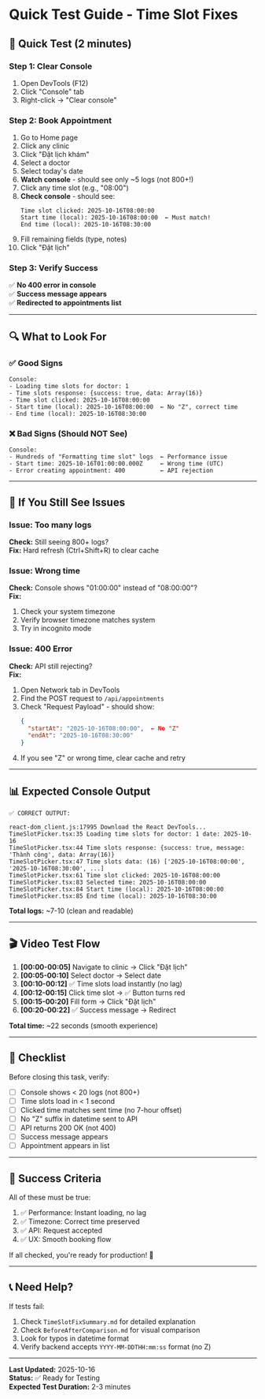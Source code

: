 # Quick Test Guide - Time Slot Fixes

## 🎯 Quick Test (2 minutes)

### Step 1: Clear Console
1. Open DevTools (F12)
2. Click "Console" tab
3. Right-click → "Clear console"

### Step 2: Book Appointment
1. Go to Home page
2. Click any clinic
3. Click "Đặt lịch khám"
4. Select a doctor
5. Select today's date
6. **Watch console** - should see only ~5 logs (not 800+!)
7. Click any time slot (e.g., "08:00")
8. **Check console** - should see:
   ```
   Time slot clicked: 2025-10-16T08:00:00
   Start time (local): 2025-10-16T08:00:00  ← Must match!
   End time (local): 2025-10-16T08:30:00
   ```
9. Fill remaining fields (type, notes)
10. Click "Đặt lịch"

### Step 3: Verify Success
✅ **No 400 error in console**  
✅ **Success message appears**  
✅ **Redirected to appointments list**  

---

## 🔍 What to Look For

### ✅ Good Signs
```
Console:
- Loading time slots for doctor: 1
- Time slots response: {success: true, data: Array(16)}
- Time slot clicked: 2025-10-16T08:00:00
- Start time (local): 2025-10-16T08:00:00  ← No "Z", correct time
- End time (local): 2025-10-16T08:30:00
```

### ❌ Bad Signs (Should NOT See)
```
Console:
- Hundreds of "Formatting time slot" logs  ← Performance issue
- Start time: 2025-10-16T01:00:00.000Z     ← Wrong time (UTC)
- Error creating appointment: 400          ← API rejection
```

---

## 🐛 If You Still See Issues

### Issue: Too many logs
**Check:** Still seeing 800+ logs?  
**Fix:** Hard refresh (Ctrl+Shift+R) to clear cache

### Issue: Wrong time
**Check:** Console shows "01:00:00" instead of "08:00:00"?  
**Fix:** 
1. Check your system timezone
2. Verify browser timezone matches system
3. Try in incognito mode

### Issue: 400 Error
**Check:** API still rejecting?  
**Fix:**
1. Open Network tab in DevTools
2. Find the POST request to `/api/appointments`
3. Check "Request Payload" - should show:
   ```json
   {
     "startAt": "2025-10-16T08:00:00",  ← No "Z"
     "endAt": "2025-10-16T08:30:00"
   }
   ```
4. If you see "Z" or wrong time, clear cache and retry

---

## 📊 Expected Console Output

```
✅ CORRECT OUTPUT:

react-dom_client.js:17995 Download the React DevTools...
TimeSlotPicker.tsx:35 Loading time slots for doctor: 1 date: 2025-10-16
TimeSlotPicker.tsx:44 Time slots response: {success: true, message: 'Thành công', data: Array(16)}
TimeSlotPicker.tsx:47 Time slots data: (16) ['2025-10-16T08:00:00', '2025-10-16T08:30:00', ...]
TimeSlotPicker.tsx:61 Time slot clicked: 2025-10-16T08:00:00
TimeSlotPicker.tsx:83 Selected time: 2025-10-16T08:00:00
TimeSlotPicker.tsx:84 Start time (local): 2025-10-16T08:00:00
TimeSlotPicker.tsx:85 End time (local): 2025-10-16T08:30:00
```

**Total logs:** ~7-10 (clean and readable)

---

## 🎬 Video Test Flow

1. **[00:00-00:05]** Navigate to clinic → Click "Đặt lịch"
2. **[00:05-00:10]** Select doctor → Select date
3. **[00:10-00:12]** ✅ Time slots load instantly (no lag)
4. **[00:12-00:15]** Click time slot → ✅ Button turns red
5. **[00:15-00:20]** Fill form → Click "Đặt lịch"
6. **[00:20-00:22]** ✅ Success message → Redirect

**Total time:** ~22 seconds (smooth experience)

---

## 📝 Checklist

Before closing this task, verify:

- [ ] Console shows < 20 logs (not 800+)
- [ ] Time slots load in < 1 second
- [ ] Clicked time matches sent time (no 7-hour offset)
- [ ] No "Z" suffix in datetime sent to API
- [ ] API returns 200 OK (not 400)
- [ ] Success message appears
- [ ] Appointment appears in list

---

## 🎉 Success Criteria

All of these must be true:
1. ✅ Performance: Instant loading, no lag
2. ✅ Timezone: Correct time preserved
3. ✅ API: Request accepted
4. ✅ UX: Smooth booking flow

If all checked, you're ready for production! 🚀

---

## 📞 Need Help?

If tests fail:
1. Check `TimeSlotFixSummary.md` for detailed explanation
2. Check `BeforeAfterComparison.md` for visual comparison
3. Look for typos in datetime format
4. Verify backend accepts `YYYY-MM-DDTHH:mm:ss` format (no Z)

---

**Last Updated:** 2025-10-16  
**Status:** ✅ Ready for Testing  
**Expected Test Duration:** 2-3 minutes
